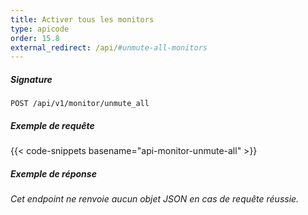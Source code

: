 ```yaml
---
title: Activer tous les monitors
type: apicode
order: 15.8
external_redirect: /api/#unmute-all-monitors
---
```


##### Signature
`POST /api/v1/monitor/unmute_all`
##### Exemple de requête
{{< code-snippets basename="api-monitor-unmute-all" >}}
##### Exemple de réponse
*Cet endpoint ne renvoie aucun objet JSON en cas de requête réussie.*